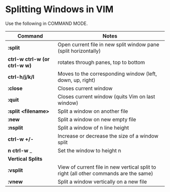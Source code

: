 # Splitting Windows in VIM

Use the following in COMMAND MODE.


|   Command   |   Notes   |
|   -------   |   -----   |
| **:split** | Open current file in new split window pane (split horizontally)
| **ctrl-w ctrl-w (or ctrl-w w)** | rotates through panes, top to bottom
| **ctrl-h/j/k/l** | Moves to the corresponding window (left, down, up, right)
| **:close** | Closes current window
| **:quit** | Closes current window (quits Vim on last window)
| **:split \<filename\>** | Split a window on another file
| **:new** | Split a window on new empty file
| **:nsplit** | Split a window of n line height
| **ctrl-w +/-** | Increase or decrease the size of a window split
| **n ctrl-w** _ | Set the window to height n
| **Vertical Splits** |
| **:vsplit** | View of current file in new vertical split to right (all other commands are the same)
| **:vnew** | Split a window vertically on a new file
